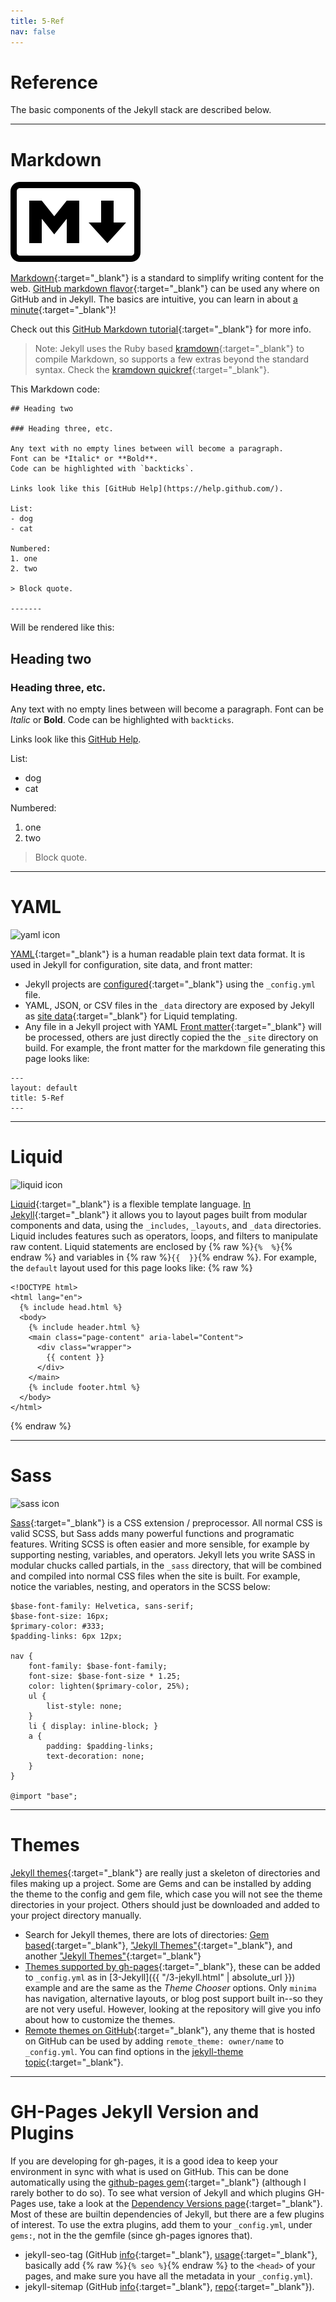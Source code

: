 ```yaml
---
title: 5-Ref
nav: false
---
```


# Reference 

The basic components of the Jekyll stack are described below.

--------

# Markdown 

![markdown icon](images/markdown.png) 

[Markdown](https://daringfireball.net/projects/markdown/){:target="_blank"} is a standard to simplify writing content for the web. 
[GitHub markdown flavor](https://help.github.com/articles/basic-writing-and-formatting-syntax/){:target="_blank"} can be used any where on GitHub and in Jekyll.
The basics are intuitive, you can learn in about [a minute](https://evanwill.github.io/_drafts/notes/markdown-minute.html){:target="_blank"}!

Check out this [GitHub Markdown tutorial](https://guides.github.com/features/mastering-markdown/){:target="_blank"} for more info.

> Note: Jekyll uses the Ruby based [kramdown](https://kramdown.gettalong.org/){:target="_blank"} to compile Markdown, so supports a few extras beyond the standard syntax. Check the [kramdown quickref](https://kramdown.gettalong.org/quickref.html){:target="_blank"}.

This Markdown code:

```
## Heading two

### Heading three, etc.

Any text with no empty lines between will become a paragraph.
Font can be *Italic* or **Bold**.
Code can be highlighted with `backticks`.

Links look like this [GitHub Help](https://help.github.com/).

List:
- dog
- cat

Numbered:
1. one
2. two 

> Block quote.

-------
```

Will be rendered like this:

## Heading two

### Heading three, etc.

Any text with no empty lines between will become a paragraph.
Font can be *Italic* or **Bold**.
Code can be highlighted with `backticks`.

Links look like this [GitHub Help](https://help.github.com/).

List:
- dog
- cat

Numbered:
1. one
2. two 

> Block quote.

-------

# YAML 

![yaml icon](images/yaml-icon.png) 

[YAML](http://www.yaml.org/){:target="_blank"} is a human readable plain text data format.
It is used in Jekyll for configuration, site data, and front matter:

- Jekyll projects are [configured](https://jekyllrb.com/docs/configuration/){:target="_blank"} using the `_config.yml` file.
- YAML, JSON, or CSV files in the `_data` directory are exposed by Jekyll as [site data](https://jekyllrb.com/docs/datafiles/){:target="_blank"} for Liquid templating.
- Any file in a Jekyll project with YAML [Front matter](https://jekyllrb.com/docs/frontmatter/){:target="_blank"} will be processed, others are just directly copied the the `_site` directory on build.
For example, the front matter for the markdown file generating this page looks like:
```
---
layout: default
title: 5-Ref
---
```

----------

# Liquid

![liquid icon](images/liquid-icon.png) 

[Liquid](http://shopify.github.io/liquid/){:target="_blank"} is a flexible template language.
[In Jekyll](https://jekyllrb.com/docs/templates/){:target="_blank"} it allows you to layout pages built from modular components and data, using the `_includes`, `_layouts`, and `_data` directories.
Liquid includes features such as operators, loops, and filters to manipulate raw content. 
Liquid statements are enclosed by {% raw %}`{%  %}`{% endraw %} and variables in {% raw %}`{{  }}`{% endraw %}.
For example, the `default` layout used for this page looks like:
{% raw %}
```
<!DOCTYPE html>
<html lang="en">
  {% include head.html %}
  <body>
    {% include header.html %}
    <main class="page-content" aria-label="Content">
      <div class="wrapper">
        {{ content }}
      </div>
    </main>
    {% include footer.html %}
  </body>
</html>
```
{% endraw %}

---------------

# Sass  

![sass icon](images/sass-icon.png)

[Sass](http://sass-lang.com/){:target="_blank"} is a CSS extension / preprocessor. 
All normal CSS is valid SCSS, but Sass adds many powerful functions and programatic features. 
Writing SCSS is often easier and more sensible, for example by supporting nesting, variables, and operators. 
Jekyll lets you write SASS in modular chucks called partials, in the `_sass` directory, that will be combined and compiled into normal CSS files when the site is built.
For example, notice the variables, nesting, and operators in the SCSS below:

```
$base-font-family: Helvetica, sans-serif;
$base-font-size: 16px;
$primary-color: #333;
$padding-links: 6px 12px;

nav {
    font-family: $base-font-family;
    font-size: $base-font-size * 1.25;
    color: lighten($primary-color, 25%);
    ul {
        list-style: none;
    }
    li { display: inline-block; }
    a {
        padding: $padding-links;
        text-decoration: none;
    }
}

@import "base";
```

-------------

# Themes

[Jekyll themes](https://jekyllrb.com/docs/themes/){:target="_blank"} are really just a skeleton of directories and files making up a project. 
Some are Gems and can be installed by adding the theme to the config and gem file, which case you will not see the theme directories in your project. 
Others should just be downloaded and added to your project directory manually.
- Search for Jekyll themes, there are lots of directories: [Gem based](https://rubygems.org/search?utf8=%E2%9C%93&query=jekyll-theme){:target="_blank"}, ["Jekyll Themes"](http://themes.jekyllrc.org/){:target="_blank"}, and another ["Jekyll Themes"](http://jekyllthemes.org/){:target="_blank"}
- [Themes supported by gh-pages](https://pages.github.com/themes/){:target="_blank"}, these can be added to `_config.yml` as in [3-Jekyll]({{ "/3-jekyll.html" | absolute_url }}) example and are the same as the *Theme Chooser* options. Only `minima` has navigation, alternative layouts, or blog post support built in--so they are not very useful. However, looking at the repository will give you info about how to customize the themes.
- [Remote themes on GitHub](https://github.com/blog/2464-use-any-theme-with-github-pages){:target="_blank"}, any theme that is hosted on GitHub can be used by adding `remote_theme: owner/name` to `_config.yml`. You can find options in the [jekyll-theme topic](https://github.com/topics/jekyll-theme){:target="_blank"}.

----------------

# GH-Pages Jekyll Version and Plugins

If you are developing for gh-pages, it is a good idea to keep your environment in sync with what is used on GitHub. 
This can be done automatically using the [github-pages gem](https://help.github.com/articles/setting-up-your-github-pages-site-locally-with-jekyll/){:target="_blank"} (although I rarely bother to do so).
To see what version of Jekyll and which plugins GH-Pages use, take a look at the [Dependency Versions page](https://pages.github.com/versions/){:target="_blank"}.
Most of these are builtin dependencies of Jekyll, but there are a few plugins of interest.
To use the extra plugins, add them to your `_config.yml`, under `gems:`, not in the the gemfile (since gh-pages ignores that).
 
- jekyll-seo-tag (GitHub [info](https://help.github.com/articles/search-engine-optimization-for-github-pages/){:target="_blank"}, [usage](https://github.com/jekyll/jekyll-seo-tag/blob/master/docs/usage.md){:target="_blank"}, basically add {% raw %}`{% seo %}`{% endraw %} to the `<head>` of your pages, and make sure you have all the metadata in your `_config.yml`).
- jekyll-sitemap (GitHub [info](https://help.github.com/articles/sitemaps-for-github-pages/){:target="_blank"}, [repo](https://github.com/jekyll/jekyll-sitemap){:target="_blank"}).
